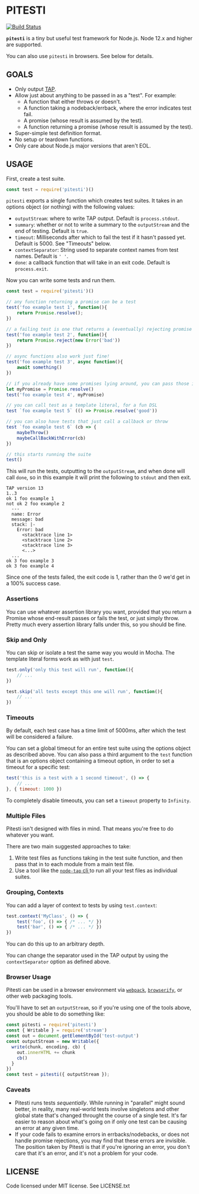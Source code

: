 # PITESTI

[![Build Status](https://github.com/bengl/pitesti/actions/workflows/ci.yml/badge.svg)](https://github.com/bengl/pitesti/actions/workflows/ci.yml)

**`pitesti`** is a tiny but useful test framework for Node.js. Node 12.x and
higher are supported.

You can also use `pitesti` in browsers. See below for details.

## GOALS

* Only output [TAP](https://testanything.org/).
* Allow just about anything to be passed in as a "test". For example:
   * A function that either throws or doesn't.
   * A function taking a nodeback/errback, where the error indicates test fail.
   * A promise (whose result is assumed by the test).
   * A function returning a promise (whose result is assumed by the test).
* Super-simple test definition format.
* No setup or teardown functions.
* Only care about Node.js major versions that aren't EOL.

## USAGE

First, create a test suite.

```js
const test = require('pitesti')()
```

`pitesti` exports a single function which creates test suites. It takes in an
options object (or nothing) with the following values:

* `outputStream`: where to write TAP output. Default is `process.stdout`.
* `summary`: whether or not to write a summary to the `outputStream` and the end
of testing. Default is `true`.
* `timeout`: Milliseconds after which to fail the test if it hasn't passed yet.
Default is 5000. See "Timeouts" below.
* `contextSeparator`: String used to separate context names from test names.
  Default is `' '`.
* `done`: a callback function that will take in an exit code. Default is
`process.exit`.

Now you can write some tests and run them.

```js
const test = require('pitesti')()

// any function returning a promise can be a test
test('foo example test 1', function(){
    return Promise.resolve();
})

// a failing test is one that returns a (eventually) rejecting promise
test('foo example test 2', function(){
    return Promise.reject(new Error('bad'))
})

// async functions also work just fine!
test('foo example test 3', async function(){
    await something()
})

// if you already have some promises lying around, you can pass those in
let myPromise = Promise.resolve()
test('foo example test 4', myPromise)

// you can call test as a template literal, for a fun DSL
test `foo example test 5` (() => Promise.resolve('good'))

// you can also have tests that just call a callback or throw
test `foo example test 6` (cb => {
    maybeThrow()
    maybeCallBackWithError(cb)
})

// this starts running the suite
test()
```

This will run the tests, outputting to the `outputStream`, and when done will
call `done`, so in this example it will print the following to `stdout` and then
exit.

```
TAP version 13
1..3
ok 1 foo example 1
not ok 2 foo example 2
  ---
  name: Error
  message: bad
  stack: |-
    Error: bad
      <stacktrace line 1>
      <stacktrace line 2>
      <stacktrace line 3>
      <...>
  ...
ok 3 foo example 3
ok 3 foo example 4
```

Since one of the tests failed, the exit code is 1, rather than the 0 we'd get in
a 100% success case.

### Assertions

You can use whatever assertion library you want, provided that you return a
Promise whose end-result passes or fails the test, or just simply throw. Pretty
much every assertion library falls under this, so you should be fine.

### Skip and Only

You can skip or isolate a test the same way you would in Mocha. The template
literal forms work as with just `test`.

```js
test.only('only this test will run', function(){
    // ...
})
```

```js
test.skip('all tests except this one will run', function(){
    // ...
})
```

### Timeouts

By default, each test case has a time limit of 5000ms, after which the test will
be considered a failure.

You can set a global timeout for an entire test suite using the options object
as described above. You can also pass a third argument to the `test` function
that is an options object containing a timeout option, in order to set a timeout
for a specific test:

```js
test('this is a test with a 1 second timeout', () => {
    // ...
}, { timeout: 1000 })
```

To completely disable timeouts, you can set a `timeout` property to `Infinity`.

### Multiple Files

Pitesti isn't designed with files in mind. That means you're free to do whatever
you want.

There are two main suggested approaches to take:

1. Write test files as functions taking in the test suite function, and then
   pass that in to each module from a main test file.
2. Use a tool like the [`node-tap` cli ](http://www.node-tap.org/cli/) to run
   all your test files as individual suites.

### Grouping, Contexts

You can add a layer of context to tests by using `test.context`:

```js
test.context('MyClass', () => {
    test('foo', () => { /* ... */ })
    test('bar', () => { /* ... */ })
})
```

You can do this up to an arbitrary depth.

You can change the separator used in the TAP output by using the
`contextSeparator` option as defined above.

### Browser Usage

Pitesti can be used in a browser environment via
[`webpack`](https://webpack.js.org/), [`browserify`](http://browserify.org/), or
other web packaging tools.

You'll have to set an `outputStream`, so if you're using one of the tools above,
you should be able to do something like:

```js
const pitesti = require('pitesti')
const { Writable } = require('stream')
const out = document.getElementById('test-output')
const outputStream = new Writable({
  write(chunk, encoding, cb) {
    out.innerHTML += chunk
    cb()
  }
})
const test = pitesti({ outputStream });
```

### Caveats

* Pitesti runs tests _sequentially_. While running in "parallel" might sound
better, in reality, many real-world tests involve singletons and other global
state that's changed throught the course of a single test. It's far easier to
reason about what's going on if only one test can be causing an error at any
given time.
* If your code fails to examine errors in errbacks/nodebacks, or does not handle
promise rejections, you may find that these errors are invisible. The position
taken by Pitesti is that if you're ignoring an error, you don't care that it's
an error, and it's not a problem for your code.

## LICENSE

Code licensed under MIT license. See LICENSE.txt
